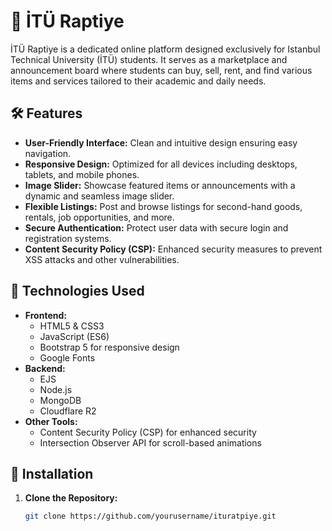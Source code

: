 # 📌 İTÜ Raptiye

İTÜ Raptiye is a dedicated online platform designed exclusively for Istanbul Technical University (İTÜ) students. It serves as a marketplace and announcement board where students can buy, sell, rent, and find various items and services tailored to their academic and daily needs.

## 🛠️ Features

- **User-Friendly Interface:** Clean and intuitive design ensuring easy navigation.
- **Responsive Design:** Optimized for all devices including desktops, tablets, and mobile phones.
- **Image Slider:** Showcase featured items or announcements with a dynamic and seamless image slider.
- **Flexible Listings:** Post and browse listings for second-hand goods, rentals, job opportunities, and more.
- **Secure Authentication:** Protect user data with secure login and registration systems.
- **Content Security Policy (CSP):** Enhanced security measures to prevent XSS attacks and other vulnerabilities.

## 🧰 Technologies Used

- **Frontend:**
  - HTML5 & CSS3
  - JavaScript (ES6)
  - Bootstrap 5 for responsive design
  - Google Fonts
- **Backend:**
  - EJS
  - Node.js
  - MongoDB
  - Cloudflare R2
- **Other Tools:**
  - Content Security Policy (CSP) for enhanced security
  - Intersection Observer API for scroll-based animations

## 🚀 Installation

1. **Clone the Repository:**

   ```bash
   git clone https://github.com/yourusername/ituratpiye.git
